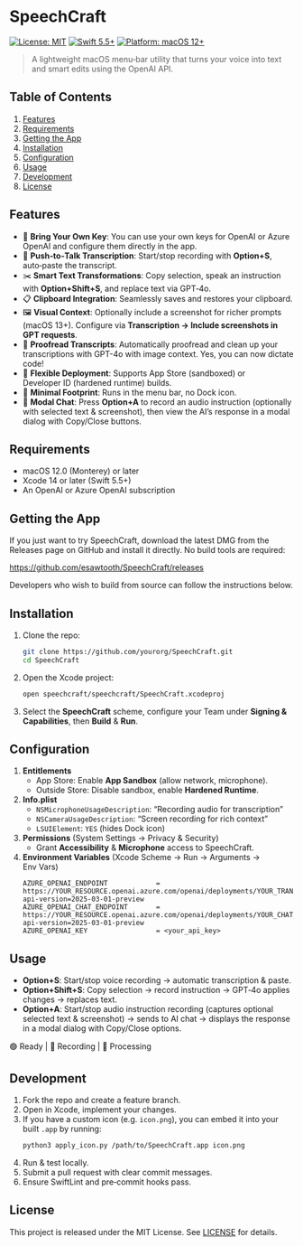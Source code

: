 # SpeechCraft

[![License: MIT](https://img.shields.io/badge/License-MIT-blue.svg)](LICENSE) [![Swift 5.5+](https://img.shields.io/badge/Swift-5.5%2B-orange.svg)](https://swift.org) [![Platform: macOS 12+](https://img.shields.io/badge/macOS-12%2B-lightgrey.svg)](https://www.apple.com/macos)

> A lightweight macOS menu‑bar utility that turns your voice into text and smart edits using the OpenAI API.

## Table of Contents
1. [Features](#features)
2. [Requirements](#requirements)
3. [Getting the App](#getting-the-app)
4. [Installation](#installation)
5. [Configuration](#configuration)
6. [Usage](#usage)
7. [Development](#development)
8. [License](#license)

## Features
- 🔑 **Bring Your Own Key**: You can use your own keys for OpenAI or Azure OpenAI and configure them directly in the app.
- 🎤 **Push‑to‑Talk Transcription**: Start/stop recording with **Option+S**, auto‑paste the transcript.
- ✂️ **Smart Text Transformations**: Copy selection, speak an instruction with **Option+Shift+S**, and replace text via GPT‑4o.
- 📋 **Clipboard Integration**: Seamlessly saves and restores your clipboard.
- 🖼️ **Visual Context**: Optionally include a screenshot for richer prompts (macOS 13+).
  Configure via **Transcription → Include screenshots in GPT requests**.
- 📝 **Proofread Transcripts**: Automatically proofread and clean up your transcriptions with GPT-4o with image context. Yes, you can now dictate code!
- 🔐 **Flexible Deployment**: Supports App Store (sandboxed) or Developer ID (hardened runtime) builds.
- 🚀 **Minimal Footprint**: Runs in the menu bar, no Dock icon.
- 💬 **Modal Chat**: Press **Option+A** to record an audio instruction (optionally with selected text & screenshot), then view the AI’s response in a modal dialog with Copy/Close buttons.

## Requirements
- macOS 12.0 (Monterey) or later
- Xcode 14 or later (Swift 5.5+)
- An OpenAI or Azure OpenAI subscription

## Getting the App

If you just want to try SpeechCraft, download the latest DMG from the Releases page on GitHub and install it directly. No build tools are required:

https://github.com/esawtooth/SpeechCraft/releases

Developers who wish to build from source can follow the instructions below.

## Installation
1. Clone the repo:
   ```bash
   git clone https://github.com/yourorg/SpeechCraft.git
   cd SpeechCraft
   ```
2. Open the Xcode project:
   ```bash
   open speechcraft/speechcraft/SpeechCraft.xcodeproj
   ```
3. Select the **SpeechCraft** scheme, configure your Team under **Signing & Capabilities**, then **Build** & **Run**.

## Configuration
1. **Entitlements**
   - App Store: Enable **App Sandbox** (allow network, microphone).
   - Outside Store: Disable sandbox, enable **Hardened Runtime**.
2. **Info.plist**
   - `NSMicrophoneUsageDescription`: “Recording audio for transcription”
   - `NSCameraUsageDescription`: “Screen recording for rich context”
   - `LSUIElement`: `YES` (hides Dock icon)
3. **Permissions** (System Settings → Privacy & Security)
   - Grant **Accessibility** & **Microphone** access to SpeechCraft.
4. **Environment Variables** (Xcode Scheme → Run → Arguments → Env Vars)
   ```text
   AZURE_OPENAI_ENDPOINT            = https://YOUR_RESOURCE.openai.azure.com/openai/deployments/YOUR_TRANSCRIBE_DEPLOYMENT/audio/transcriptions?api-version=2025-03-01-preview
   AZURE_OPENAI_CHAT_ENDPOINT       = https://YOUR_RESOURCE.openai.azure.com/openai/deployments/YOUR_CHAT_DEPLOYMENT/chat/completions?api-version=2025-03-01-preview
   AZURE_OPENAI_KEY                 = <your_api_key>
   ```

## Usage
- **Option+S**: Start/stop voice recording → automatic transcription & paste.
- **Option+Shift+S**: Copy selection → record instruction → GPT‑4o applies changes → replaces text.
- **Option+A**: Start/stop audio instruction recording (captures optional selected text & screenshot) → sends to AI chat → displays the response in a modal dialog with Copy/Close options.

🟢 Ready | 🔴 Recording | 🔵 Processing

## Development
1. Fork the repo and create a feature branch.
2. Open in Xcode, implement your changes.
3. If you have a custom icon (e.g. `icon.png`), you can embed it into your built `.app` by running:
   ```bash
   python3 apply_icon.py /path/to/SpeechCraft.app icon.png
   ```
4. Run & test locally.
5. Submit a pull request with clear commit messages.
6. Ensure SwiftLint and pre‑commit hooks pass.

## License
This project is released under the MIT License. See [LICENSE](LICENSE) for details.

